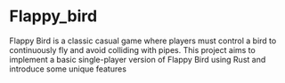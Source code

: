 # Flappy_bird
Flappy Bird is a classic casual game where players must control a bird to continuously fly and avoid colliding with pipes. This project aims to implement a basic single-player version of Flappy Bird using Rust and introduce some unique features
